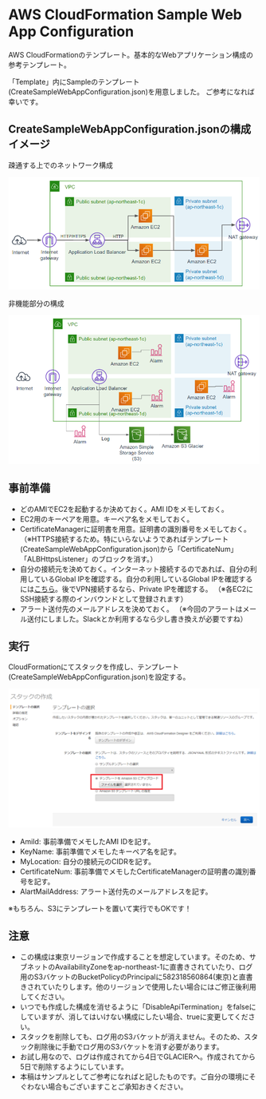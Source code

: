 # AWS CloudFormation Sample Web App Configuration

AWS CloudFormationのテンプレート。基本的なWebアプリケーション構成の参考テンプレート。

「Template」内にSampleのテンプレート(CreateSampleWebAppConfiguration.json)を用意しました。
ご参考になれば幸いです。

## CreateSampleWebAppConfiguration.jsonの構成イメージ

疎通する上でのネットワーク構成

![ネットワーク構成](https://github.com/tanukinokegawa/AWSCloudFormationSampleWebAppConfiguration/blob/master/img/20190807_AWS_CloudFormation_02.PNG)

非機能部分の構成

![非機能部分の構成](https://github.com/tanukinokegawa/AWSCloudFormationSampleWebAppConfiguration/blob/master/img/20190807_AWS_CloudFormation_03.PNG)

##  事前準備

* どのAMIでEC2を起動するか決めておく。AMI IDをメモしておく。
* EC2用のキーペアを用意。キーペア名をメモしておく。
* CertificateManagerに証明書を用意。証明書の識別番号をメモしておく。
（※HTTPS接続するため。特にいらないようであればテンプレート(CreateSampleWebAppConfiguration.json)から「CertificateNum」「ALBHttpsListener」のブロックを消す。）
* 自分の接続元を決めておく。インターネット接続するのであれば、自分の利用しているGlobal IPを確認する。自分の利用しているGlobal IPを確認するには[こちら](https://www.cman.jp/network/support/go_access.cgi)。後でVPN接続するなら、Private IPを確認する。
（※各EC2にSSH接続する際のインバウンドとして登録されます）
* アラート送付先のメールアドレスを決めておく。
（※今回のアラートはメール送付にしました。Slackとか利用するなら少し書き換えが必要ですね）

## 実行

CloudFormationにてスタックを作成し、テンプレート(CreateSampleWebAppConfiguration.json)を設定する。

![スタック作成中](https://github.com/tanukinokegawa/AWSCloudFormationSampleWebAppConfiguration/blob/master/img/20190807_AWS_CloudFormation_01.PNG)

* AmiId: 事前準備でメモしたAMI IDを記す。
* KeyName: 事前準備でメモしたキーペア名を記す。
* MyLocation: 自分の接続元のCIDRを記す。
* CertificateNum: 事前準備でメモしたCertificateManagerの証明書の識別番号を記す。
* AlartMailAddress: アラート送付先のメールアドレスを記す。

※もちろん、S3にテンプレートを置いて実行でもOKです！

## 注意

* この構成は東京リージョンで作成することを想定しています。そのため、サブネットのAvailabilityZoneをap-northeast-1に直書きされていたり、ログ用のS3バケットのBucketPolicyのPrincipalに582318560864(東京)と直書きされていたりします。他のリージョンで使用したい場合にはご修正後利用してください。
* いつでも作成した構成を消せるように「DisableApiTermination」をfalseにしていますが、消してはいけない構成にしたい場合、trueに変更してください。
* スタックを削除しても、ログ用のS3バケットが消えません。そのため、スタック削除後に手動でログ用のS3バケットを消す必要があります。
* お試し用なので、ログは作成されてから4日でGLACIERへ。作成されてから5日で削除するようにしています。
* 本稿はサンプルとしてご参考になればと記したものです。ご自分の環境にそぐわない場合もございますことご承知おきください。